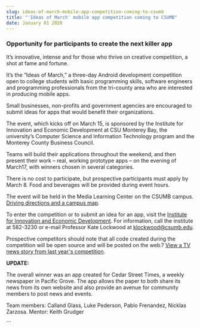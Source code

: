 ```yaml
---
slug: ideas-of-march-mobile-app-competition-coming-to-csumb
title: "'Ideas of March' mobile app competition coming to CSUMB"
date: January 01 2020
---
```


 
<h3>Opportunity for participants to create the next killer app</h3>
<p>
  It’s innovative, intense and for those who thrive on creative competition, a
  shot at fame and fortune.
</p>
<p>
  It’s the “Ideas of March,” a three-day Android development competition open to
  college students with basic programming skills, software engineers and
  programming professionals from the tri-county area who are interested in
  producing mobile apps.
</p>
<p>
  Small businesses, non-profits and government agencies are encouraged to submit
  ideas for apps that would benefit their organizations.
</p>
<p>
  The event, which kicks off on March 15, is sponsored by the Institute for
  Innovation and Economic Development at CSU Monterey Bay, the university’s
  Computer Science and Information Technology program and the Monterey County
  Business Council.
</p>
<p>
  Teams will build their applications throughout the weekend, and then present
  their work – real, working prototype apps – on the evening of March17, with
  winners chosen in several categories.
</p>
<p>
  There is no cost to participate, but prospective participants must apply by
  March 8. Food and beverages will be provided during event hours.
</p>
<p>
  The event will be held in the Media Learning Center on the CSUMB campus.
  <a href="https://csumb.edu/map">Driving directions and a campus map</a>.
</p>
<p>
  To enter the competition or to submit an idea for an app, visit the
  <a href="https://innovation.csumb.edu/ideas-march"
    >Institute for Innovation and Economic Development</a
  >. For information, call the institute at 582-3230 or e-mail Professor Kate
  Lockwood at
  <a
    href="&#109;a&#105;l&#116;o&#x3a;k&#x6c;&#111;&#x63;&#107;&#x77;&#111;&#x6f;&#100;&#x40;&#99;&#x73;&#117;&#x6d;&#98;&#x2e;&#101;&#x64;&#117;"
    >klockwood@csumb.edu</a
  >.
</p>
<p>
  Prospective competitors should note that all code created during the
  competition will be open source and will be posted on the web.?
  <a
    href="https://www.ksbw.com/news/central-california/monterey/Get-your-app-on-CSUMB-hosts-app-invention-event/-/5738820/9401890/-/3vkgjpz/-/index.html"
    >View a TV news story from last year's competition</a
  >.
</p>
<p><strong>UPDATE:</strong></p>
<p>
  The overall winner was an app created for Cedar Street Times, a weekly
  newspaper in Pacific Grove. The app allows the paper to both share its news
  from its own website and also provide an avenue for community members to post
  news and events.
</p>
<p>
  Team members: Calland Glass, Luke Pederson, Pablo Frenandez, Nicklas Zarzosa.
  Mentor: Keith Grudger
</p>
<p></p>
<p></p>
```
